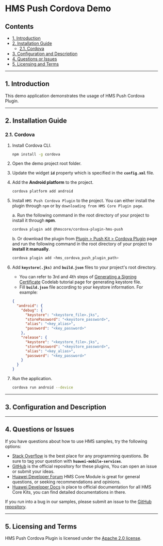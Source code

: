 # HMS Push Cordova Demo

## Contents

- [1. Introduction](#1-introduction)
- [2. Installation Guide](#2-installation-guide)
    - [2.1. Cordova](#21-cordova)
- [3. Configuration and Description](#3-configuration-and-description)
- [4. Questions or Issues](#4-questions-or-issues)
- [5. Licensing and Terms](#5-licensing-and-terms)

---

## 1. Introduction

This demo application demonstrates the usage of HMS Push Cordova Plugin.

---

## 2. Installation Guide

### 2.1. Cordova

1. Install Cordova CLI.

   ```bash
   npm install -g cordova
   ```

2. Open the demo project root folder.

3. Update the widget **`id`** property which is specified in the **`config.xml`** file.

4. Add the **Android platform** to the project.

   ```bash
   cordova platform add android
   ```

5. Install `HMS Push Cordova Plugin` to the project. You can either install the plugin through `npm`
   or by `downloading from HMS Core Plugin page`.

   a. Run the following command in the root directory of your project to install it through **npm**.

   ```bash
   cordova plugin add @hmscore/cordova-plugin-hms-push
   ```

   b. Or download the plugin
   from [Plugin > Push Kit > Cordova Plugin](https://developer.huawei.com/consumer/en/doc/overview/HMS-Core-Plugin?ha_source=hms1)
   page and run the following command in the root directory of your project to **install it
   manually**.

   ```bash
   cordova plugin add <hms_cordova_push_plugin_path>
   ```

6. Add **`keystore(.jks)`** and **`build.json`** files to your project's root directory.

    - You can refer to 3rd and 4th steps
      of [Generating a Signing Certificate](https://developer.huawei.com/consumer/en/codelab/HMSPreparation/index.html#2?ha_source=hms1)
      Codelab tutorial page for generating keystore file.
    - Fill **`build.json`** file according to your keystore information. For example:

   ```json
   {
     "android": {
       "debug": {
         "keystore": "<keystore_file>.jks",
         "storePassword": "<keystore_password>",
         "alias": "<key_alias>",
         "password": "<key_password>"
       },
       "release": {
         "keystore": "<keystore_file>.jks",
         "storePassword": "<keystore_password>",
         "alias": "<key_alias>",
         "password": "<key_password>"
       }
     }
   }
   ```

7. Run the application.

   ```bash
   cordova run android --device
   ```

---

## 3. Configuration and Description

---

## 4. Questions or Issues

If you have questions about how to use HMS samples, try the following options:

- [Stack Overflow](https://stackoverflow.com/questions/tagged/huawei-mobile-services) is the best
  place for any programming questions. Be sure to tag your question
  with **`huawei-mobile-services`**.
- [GitHub](https://github.com/HMS-Core/hms-cordova-plugin) is the official repository for these
  plugins, You can open an issue or submit your ideas.
- [Huawei Developer Forum](https://forums.developer.huawei.com/forumPortal/en/home?fid=0101187876626530001&ha_source=hms1)
  HMS Core Module is great for general questions, or seeking recommendations and opinions.
- [Huawei Developer Docs](https://developer.huawei.com/consumer/en/doc/overview/HMS-Core-Plugin?ha_source=hms1) is
  place to official documentation for all HMS Core Kits, you can find detailed documentations in
  there.

If you run into a bug in our samples, please submit an issue to
the [GitHub repository](https://github.com/HMS-Core/hms-cordova-plugin).

---

## 5. Licensing and Terms

HMS Push Cordova Plugin is licensed under the [Apache 2.0 license](LICENSE).
